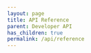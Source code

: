 ```yaml
---
layout: page
title: API Reference
parent: Developer API
has_children: true
permalink: /api/reference
---
```

